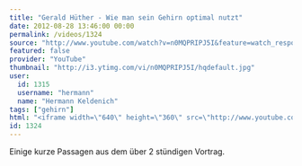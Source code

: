 ```yaml
---
title: "Gerald Hüther - Wie man sein Gehirn optimal nutzt"
date: 2012-08-28 13:46:00 00:00
permalink: /videos/1324
source: "http://www.youtube.com/watch?v=n0MQPRIPJ5I&feature=watch_response_rev"
featured: false
provider: "YouTube"
thumbnail: "http://i3.ytimg.com/vi/n0MQPRIPJ5I/hqdefault.jpg"
user:
  id: 1315
  username: "hermann"
  name: "Hermann Keldenich"
tags: ["gehirn"]
html: "<iframe width=\"640\" height=\"360\" src=\"http://www.youtube.com/embed/n0MQPRIPJ5I?wmode=transparent&fs=1&feature=oembed\" frameborder=\"0\" allowfullscreen></iframe>"
id: 1324
---
```


Einige kurze Passagen aus dem über 2 stündigen Vortrag.